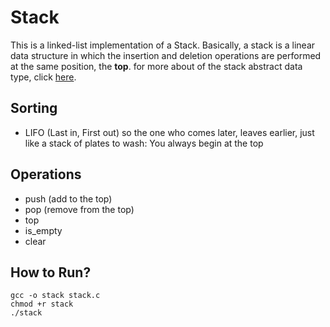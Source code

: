 # Stack
This is a linked-list implementation of a Stack. Basically, a stack is a linear data structure in which the insertion and deletion operations are performed at the same position, the **top**. for more about of the stack abstract data type, click [here](http://btechsmartclass.com/DS/U2_T1.html).

## Sorting
 - LIFO (Last in, First out) so the one who comes later, leaves earlier, just like a stack of plates to wash: You always begin at the top

## Operations
 - push (add to the top)
 - pop (remove from the top)
 - top
 - is_empty
 - clear

## How to Run?

```
gcc -o stack stack.c
chmod +r stack
./stack
```
